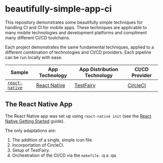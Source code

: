 # beautifully-simple-app-ci

This repository demonstrates some beautifully simple techniques for handling CI and CI for mobile apps. These techniques are applicable to many mobile technologies and development platforms and compliment many different CI/CD toolchains.

Each project demonstrates the same fundamental techniques, applied to a different combination of technologies and CI/CD providers. Each pipeline can be run locally with ease.

| Sample | App Technology | App Distribution Technology | CI/CD Provider |
|--------|----------------|-----------------------------|----------------|
| [`react-native`](./react-native) | [React Native](https://facebook.github.io/react-native/) | [TestFairy](https://testfairy.com/) | [CircleCI](https://circleci.com/) |

## The React Native App

The React Native app was set up using `react-native init` (see the [React Native Getting Started](https://facebook.github.io/react-native/docs/getting-started.html) guide).

The only adaptations are:

1. The addition of a single, simple icon file.
2. Incorportation of CircleCI.
3. Setup of TestFairy.
4. Orchestration of the CI/CD via the `makefile`.
:q
a
:qa

